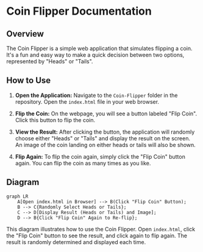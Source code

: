 # Coin Flipper Documentation

## Overview

The Coin Flipper is a simple web application that simulates flipping a coin. It's a fun and easy way to make a quick decision between two options, represented by "Heads" or "Tails".

## How to Use

1.  **Open the Application:** Navigate to the `Coin-Flipper` folder in the repository. Open the `index.html` file in your web browser.

2.  **Flip the Coin:** On the webpage, you will see a button labeled "Flip Coin". Click this button to flip the coin.

3.  **View the Result:** After clicking the button, the application will randomly choose either "Heads" or "Tails" and display the result on the screen. An image of the coin landing on either heads or tails will also be shown.

4.  **Flip Again:** To flip the coin again, simply click the "Flip Coin" button again. You can flip the coin as many times as you like.

## Diagram

```mermaid
graph LR
    A[Open index.html in Browser] --> B(Click "Flip Coin" Button);
    B --> C{Randomly Select Heads or Tails};
    C --> D[Display Result (Heads or Tails) and Image];
    D --> B{Click "Flip Coin" Again to Re-flip};
```

This diagram illustrates how to use the Coin Flipper. Open `index.html`, click the "Flip Coin" button to see the result, and click again to flip again. The result is randomly determined and displayed each time.
